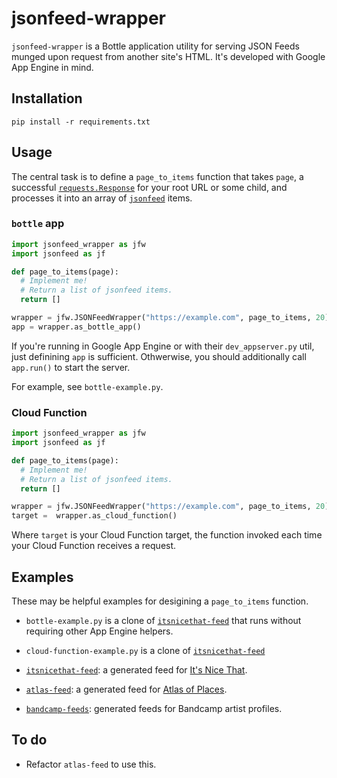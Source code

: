 # jsonfeed-wrapper

`jsonfeed-wrapper` is a Bottle application utility for serving JSON Feeds munged upon request from another site's HTML. It's developed with Google App Engine in mind.


## Installation

```
pip install -r requirements.txt
```

## Usage

The central task is to define a `page_to_items` function that takes `page`, a successful [`requests.Response`](https://requests.readthedocs.io/en/master/api/#requests.Response) for your root URL or some child, and processes it into an array of [`jsonfeed`](https://github.com/lukasschwab/jsonfeed) items.

### `bottle` app

```python
import jsonfeed_wrapper as jfw
import jsonfeed as jf

def page_to_items(page):
  # Implement me!
  # Return a list of jsonfeed items.
  return []

wrapper = jfw.JSONFeedWrapper("https://example.com", page_to_items, 20)
app = wrapper.as_bottle_app()
```

If you're running in Google App Engine or with their `dev_appserver.py` util, just definining `app` is sufficient. Othwerwise, you should additionally call `app.run()` to start the server.

For example, see `bottle-example.py`.

### Cloud Function

```python
import jsonfeed_wrapper as jfw
import jsonfeed as jf

def page_to_items(page):
  # Implement me!
  # Return a list of jsonfeed items.
  return []

wrapper = jfw.JSONFeedWrapper("https://example.com", page_to_items, 20)
target =  wrapper.as_cloud_function()
```

Where `target` is your Cloud Function target, the function invoked each time your Cloud Function receives a request.

## Examples

These may be helpful examples for desigining a `page_to_items` function.

+ `bottle-example.py` is a clone of [`itsnicethat-feed`](https://github.com/lukasschwab/itsnicethat-feed) that runs without requiring other App Engine helpers.

+ `cloud-function-example.py` is a clone of [`itsnicethat-feed`](https://github.com/lukasschwab/itsnicethat-feed) 

+ [`itsnicethat-feed`](https://github.com/lukasschwab/itsnicethat-feed): a generated feed for [It's Nice That](https://www.itsnicethat.com/).

+ [`atlas-feed`](https://github.com/lukasschwab/itsnicethat-feed): a generated feed for [Atlas of Places](https://atlasofplaces.com/).

+ [`bandcamp-feeds`](https://github.com/lukasschwab/bandcamp-feeds): generated feeds for Bandcamp artist profiles.

## To do

+ Refactor `atlas-feed` to use this.
